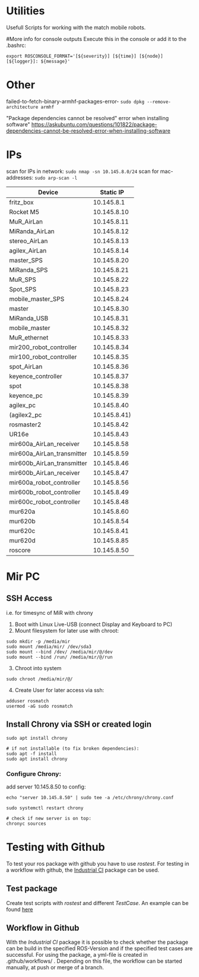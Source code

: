 # Utilities
Usefull Scripts for working with the match mobile robots.


#More info for console outputs
Execute this in the console or add it to the .bashrc:
```
export ROSCONSOLE_FORMAT='[${severity}] [${time}] [${node}] [${logger}]: ${message}'
```

# Other
failed-to-fetch-binary-armhf-packages-error-
```sudo dpkg --remove-architecture armhf```

"Package dependencies cannot be resolved" error when installing software"
https://askubuntu.com/questions/101822/package-dependencies-cannot-be-resolved-error-when-installing-software



# IPs
scan for IPs in network: ```sudo nmap -sn 10.145.8.0/24```
scan for mac-addresses: ```sudo arp-scan -l```


| Device  | Static IP |
| ------------- | ------------- |
| fritz_box | 10.145.8.1 |
| Rocket M5  |    10.145.8.10 |
| MuR_AirLan  | 10.145.8.11  |
| MiRanda_AirLan  | 10.145.8.12  |
| stereo_AirLan  | 10.145.8.13  |
| agilex_AirLan  | 10.145.8.14  |
| master_SPS  | 10.145.8.20  |
| MiRanda_SPS  | 10.145.8.21  |
| MuR_SPS  | 10.145.8.22  |
| Spot_SPS  | 10.145.8.23  |
| mobile_master_SPS  | 10.145.8.24  |
| master  | 10.145.8.30  |
| MiRanda_USB  | 10.145.8.31  |
| mobile_master  | 10.145.8.32  |
| MuR_ethernet  | 10.145.8.33  |
| mir200_robot_controller  | 10.145.8.34  |
| mir100_robot_controller  | 10.145.8.35  |
| spot_AirLan  | 10.145.8.36  |
| keyence_controller  | 10.145.8.37  |
| spot | 10.145.8.38  |
| keyence_pc  | 10.145.8.39  |
| agilex_pc  | 10.145.8.40  |
| (agilex2_pc  | 10.145.8.41)  |
| rosmaster2  | 10.145.8.42  |
| UR16e  | 10.145.8.43 |
| mir600a_AirLan_receiver | 10.145.8.58 |
| mir600a_AirLan_transmitter | 10.145.8.59 |
| mir600b_AirLan_transmitter | 10.145.8.46 |
| mir600b_AirLan_receiver | 10.145.8.47 |
| mir600a_robot_controller | 10.145.8.56 |
| mir600b_robot_controller | 10.145.8.49 |
| mir600c_robot_controller | 10.145.8.48 |
| mur620a | 10.145.8.60 |
| mur620b | 10.145.8.54 |
| mur620c | 10.145.8.41 |
| mur620d | 10.145.8.85 |
| roscore | 10.145.8.50 |

# Mir PC
## SSH Access
i.e. for timesync of MiR with chrony
1. Boot with Linux Live-USB (connect Display and Keyboard to PC)
2. Mount filesystem for later use with chroot:
```
sudo mkdir -p /media/mir
sudo mount /media/mir/ /dev/sda3
sudo mount --bind /dev/ /media/mir/@/dev
sudo mount --bind /run/ /media/mir/@/run
```
3. Chroot into system
```
sudo chroot /media/mir/@/
```

4. Create User for later access via ssh:
```
adduser rosmatch
usermod -aG sudo rosmatch
```

## Install Chrony via SSH or created login
```
sudo apt install chrony

# if not installable (to fix broken dependencies):
sudo apt -f install
sudo apt install chrony
```

### Configure Chrony:
add server 10.145.8.50 to config:
```
echo "server 10.145.8.50" | sudo tee -a /etc/chrony/chrony.conf

sudo systemctl restart chrony

# check if new server is on top:
chronyc sources
```

# Testing with Github
To test your ros package with github you have to use *rostest*. For testing in a workflow with github, the [Industrial CI](https://github.com/ros-industrial/industrial_ci.git) package can be used.

## Test package
Create test scripts with *rostest* and different *TestCase*. An example can be found [here](https://github.com/pumablattlaus/test_packages_tutorial)

## Workflow in Github
With the *Industrial CI* package it is possible to check whether the package can be build in the specified ROS-Version and if the specified test cases are successful.
For using the package, a yml-file is created in .github/workflows/ .
Depending on this file, the workflow can be started manually, at push or merge of a branch.
